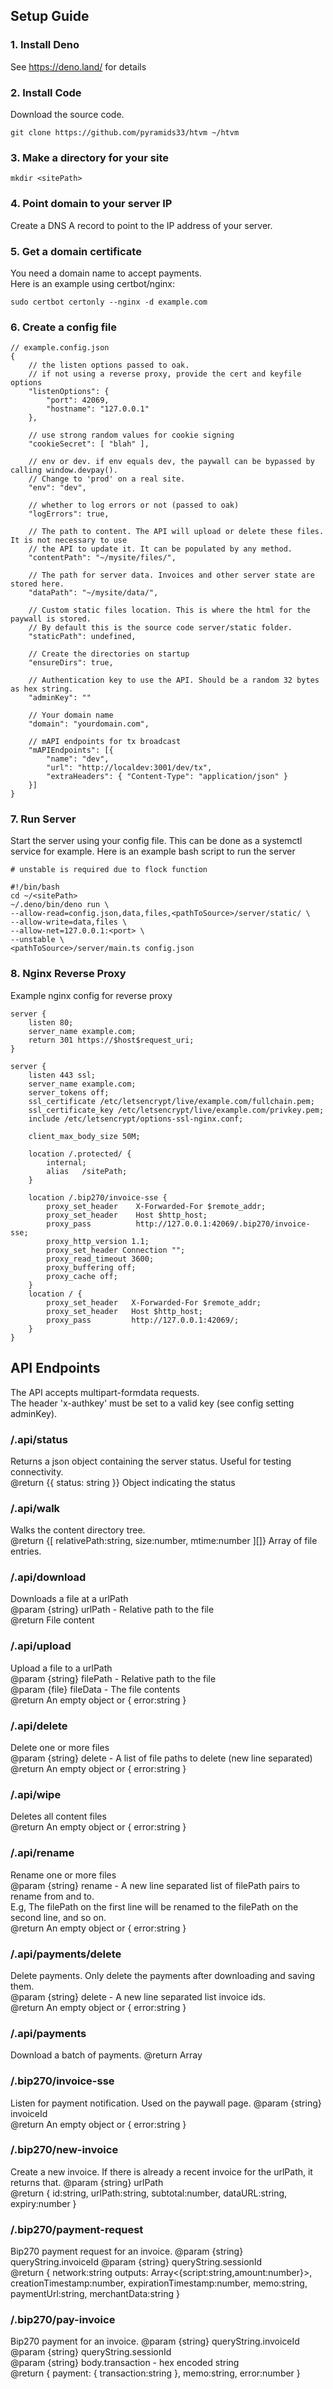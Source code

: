 
## Setup Guide 

### 1. Install Deno  
See https://deno.land/ for details

### 2. Install Code
Download the source code.    
```
git clone https://github.com/pyramids33/htvm ~/htvm 
```

### 3. Make a directory for your site
```
mkdir <sitePath>
```

### 4. Point domain to your server IP
Create a DNS A record to point to the IP address of your server.  


### 5. Get a domain certificate
You need a domain name to accept payments.  
Here is an example using certbot/nginx:    
```
sudo certbot certonly --nginx -d example.com
```

### 6. Create a config file
```
// example.config.json
{
    // the listen options passed to oak.
    // if not using a reverse proxy, provide the cert and keyfile options
    "listenOptions": {
        "port": 42069,
        "hostname": "127.0.0.1"
    },
    
    // use strong random values for cookie signing
    "cookieSecret": [ "blah" ],
    
    // env or dev. if env equals dev, the paywall can be bypassed by calling window.devpay().
    // Change to 'prod' on a real site.
    "env": "dev",

    // whether to log errors or not (passed to oak)
    "logErrors": true,

    // The path to content. The API will upload or delete these files. It is not necessary to use
    // the API to update it. It can be populated by any method.
    "contentPath": "~/mysite/files/",

    // The path for server data. Invoices and other server state are stored here.
    "dataPath": "~/mysite/data/",

    // Custom static files location. This is where the html for the paywall is stored.
    // By default this is the source code server/static folder.
    "staticPath": undefined,

    // Create the directories on startup
    "ensureDirs": true, 
    
    // Authentication key to use the API. Should be a random 32 bytes as hex string.
    "adminKey": "" 

    // Your domain name
    "domain": "yourdomain.com",

    // mAPI endpoints for tx broadcast
    "mAPIEndpoints": [{
        "name": "dev",
        "url": "http://localdev:3001/dev/tx",
        "extraHeaders": { "Content-Type": "application/json" } 
    }]
}
```

### 7. Run Server
Start the server using your config file.  This can be done as a systemctl service for example. 
Here is an example bash script to run the server
```
# unstable is required due to flock function

#!/bin/bash
cd ~/<sitePath>
~/.deno/bin/deno run \
--allow-read=config.json,data,files,<pathToSource>/server/static/ \
--allow-write=data,files \
--allow-net=127.0.0.1:<port> \
--unstable \
<pathToSource>/server/main.ts config.json

```

### 8. Nginx Reverse Proxy
Example nginx config for reverse proxy

```
server {
    listen 80;
    server_name example.com;
    return 301 https://$host$request_uri;
}

server {
    listen 443 ssl;
    server_name example.com;
    server_tokens off;
    ssl_certificate /etc/letsencrypt/live/example.com/fullchain.pem;
    ssl_certificate_key /etc/letsencrypt/live/example.com/privkey.pem;
    include /etc/letsencrypt/options-ssl-nginx.conf;

    client_max_body_size 50M;

    location /.protected/ {
        internal;
        alias   /sitePath;
    }

    location /.bip270/invoice-sse {
        proxy_set_header    X-Forwarded-For $remote_addr;
        proxy_set_header    Host $http_host;
        proxy_pass          http://127.0.0.1:42069/.bip270/invoice-sse;
        proxy_http_version 1.1;
        proxy_set_header Connection "";
        proxy_read_timeout 3600;
        proxy_buffering off;
        proxy_cache off;
    }
    location / {
        proxy_set_header   X-Forwarded-For $remote_addr;
        proxy_set_header   Host $http_host;
        proxy_pass         http://127.0.0.1:42069/;
    }
}

```

## API Endpoints

The API accepts multipart-formdata requests.   
The header 'x-authkey' must be set to a valid key (see config setting adminKey).  

### /.api/status
Returns a json object containing the server status. Useful for testing connectivity.  
@return {{ status: string }} Object indicating the status  


### /.api/walk
Walks the content directory tree.  
@return {[ relativePath:string, size:number, mtime:number ][]} Array of file entries.  


### /.api/download
Downloads a file at a urlPath  
@param {string} urlPath - Relative path to the file  
@return File content  


### /.api/upload
Upload a file to a urlPath  
@param {string} filePath - Relative path to the file  
@param {file} fileData - The file contents  
@return An empty object or { error:string }  


### /.api/delete
Delete one or more files  
@param {string} delete - A list of file paths to delete (new line separated)  
@return An empty object or { error:string }  


### /.api/wipe
Deletes all content files  
@return An empty object or { error:string }  


### /.api/rename
Rename one or more files  
@param {string} rename - A new line separated list of filePath pairs to rename from and to.   
    E.g, The filePath on the first line will be renamed to the filePath on the second line, and so on.   
@return An empty object or { error:string }  


### /.api/payments/delete
Delete payments. Only delete the payments after downloading and saving them.  
@param {string} delete - A new line separated list invoice ids.   
@return An empty object or { error:string }  


### /.api/payments
Download a batch of payments.
@return Array<Invoice>


### /.bip270/invoice-sse
Listen for payment notification. Used on the paywall page. 
@param {string} invoiceId   
@return An empty object or { error:string }  

### /.bip270/new-invoice
Create a new invoice. If there is already a recent invoice for the urlPath, it returns that.
@param {string} urlPath   
@return {
    id:string,
    urlPath:string,
    subtotal:number,
    dataURL:string,
    expiry:number 
} 

### /.bip270/payment-request
Bip270 payment request for an invoice.
@param {string} queryString.invoiceId
@param {string} queryString.sessionId   
@return {
    network:string
    outputs: Array<{script:string,amount:number}>,
    creationTimestamp:number,
    expirationTimestamp:number,
    memo:string,
    paymentUrl:string,
    merchantData:string
}

### /.bip270/pay-invoice
Bip270 payment for an invoice.
@param {string} queryString.invoiceId
@param {string} queryString.sessionId   
@param {string} body.transaction - hex encoded string  
@return { 
    payment: { transaction:string }, 
    memo:string, 
    error:number 
}